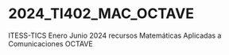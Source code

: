 # 2024_TI402_MAC_OCTAVE
ITESS-TICS Enero Junio 2024 recursos Matemáticas Aplicadas a Comunicaciones OCTAVE
